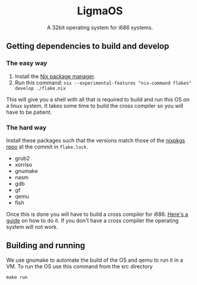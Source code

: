 <div class="title-block" style="text-align: center;" align="center">

# LigmaOS

A 32bit operating system for i686 systems.

</div>

## Getting dependencies to build and develop

### The easy way

1. Install the [Nix package manager](https://nixos.org/download/).
2. Run this command: `nix --experimental-features "nix-command flakes" develop ./flake.nix`

This will give you a shell with all that is required to build and run this OS on a linux system.
It takes some time to build the cross compiler so you will have to be patient.

### The hard way

Install these packages such that the versions match those of the
[nixpkgs repo](https://github.com/NixOS/nixpkgs) at the commit in `flake.lock`.

- grub2
- xorriso
- gnumake
- nasm
- gdb
- gf
- qemu
- fish

Once this is done you will have to build a cross compiler for i686.
[Here's a guide](https://osdev.org/GCC_Cross-Compiler) on how to do it.
If you don't have a cross compiler the operating system will not work.

## Building and running

We use gnumake to automate the build of the OS and qemu to run it in a VM.
To run the OS use this command from the src directory

`make run`
